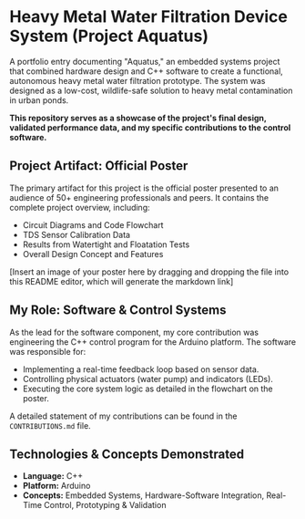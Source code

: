 # Heavy Metal Water Filtration Device System (Project Aquatus)

A portfolio entry documenting "Aquatus," an embedded systems project that combined hardware design and C++ software to create a functional, autonomous heavy metal water filtration prototype. The system was designed as a low-cost, wildlife-safe solution to heavy metal contamination in urban ponds.

**This repository serves as a showcase of the project's final design, validated performance data, and my specific contributions to the control software.**

## Project Artifact: Official Poster

The primary artifact for this project is the official poster presented to an audience of 50+ engineering professionals and peers. It contains the complete project overview, including:
*   Circuit Diagrams and Code Flowchart
*   TDS Sensor Calibration Data
*   Results from Watertight and Floatation Tests
*   Overall Design Concept and Features

[Insert an image of your poster here by dragging and dropping the file into this README editor, which will generate the markdown link]

## My Role: Software & Control Systems

As the lead for the software component, my core contribution was engineering the C++ control program for the Arduino platform. The software was responsible for:
*   Implementing a real-time feedback loop based on sensor data.
*   Controlling physical actuators (water pump) and indicators (LEDs).
*   Executing the core system logic as detailed in the flowchart on the poster.

A detailed statement of my contributions can be found in the `CONTRIBUTIONS.md` file.

## Technologies & Concepts Demonstrated

*   **Language:** C++
*   **Platform:** Arduino
*   **Concepts:** Embedded Systems, Hardware-Software Integration, Real-Time Control, Prototyping & Validation
